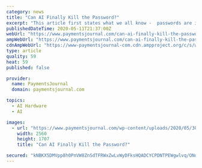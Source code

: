 ```yaml
---
category: news
title: "Can AI Finally Kill the Password?"
excerpt: "This article first states what we all know -  passwords are insufficient to protect accounts from being compromised. It suggests"
publishedDateTime: 2020-05-11T21:37:00Z
webUrl: "https://www.paymentsjournal.com/can-ai-finally-kill-the-password/"
ampWebUrl: "https://www.paymentsjournal.com/can-ai-finally-kill-the-password/amp/"
cdnAmpWebUrl: "https://www-paymentsjournal-com.cdn.ampproject.org/c/s/www.paymentsjournal.com/can-ai-finally-kill-the-password/amp/"
type: article
quality: 59
heat: 59
published: false

provider:
  name: PaymentsJournal
  domain: paymentsjournal.com

topics:
  - AI Hardware
  - AI

images:
  - url: "https://www.paymentsjournal.com/wp-content/uploads/2020/05/3047867-scaled.jpg"
    width: 2560
    height: 1707
    title: "Can AI Finally Kill the Password?"

secured: "kNBKX5DMVpp8h0PnVW8ZnSdTFRWxZwLvWyDFksHQADCYCPDNTPEWgwlvq/ONdzV2CwolB2Lv0ZdTwAhFruB0Y/Ths/xVDguv/pAMGOrzgv4MtvqE4iZQgTvCAtIO5tYPVPHDV30WUOK+Xst5QtPDQaIo1qAeX7xeYhJjecRwSTg3/4Up1orkvu/W8NCJrl6XRj21IuZ31z+T1TYN96SNEG0mxliD8SIgHG0RuxMTR9AsZpRniAOgLrOOmMgtYqN2h02lekmFNjx5jzZMRrIDGbRftMoZVkf9qPcOGSgE7fcxDofrADQtkflJFo04LVZy;viRnO0JWhdcNDdusfWet9g=="
---
```


